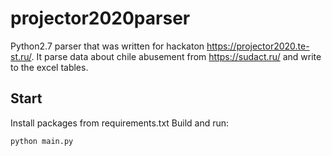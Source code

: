 # projector2020parser
Python2.7 parser that was written for hackaton https://projector2020.te-st.ru/. It parse data about chile abusement from https://sudact.ru/ and write to the excel tables. 
## Start
Install packages from requirements.txt
Build and run:
```
python main.py
```
